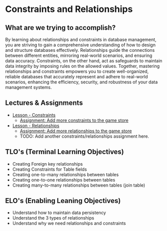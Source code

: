 # Constraints and Relationships

## What are we trying to accomplish?

By learning about relationships and constraints in database management, you are striving to gain a comprehensive understanding of how to design and structure databases effectively. Relationships guide the connections between different entities, mirroring real-world scenarios, and ensuring data accuracy. Constraints, on the other hand, act as safeguards to maintain data integrity by imposing rules on the allowed values. Together, mastering relationships and constraints empowers you to create well-organized, reliable databases that accurately represent and adhere to real-world scenarios, enhancing the efficiency, security, and robustness of your data management systems.

## Lectures & Assignments

- [Lesson - Constraints](./1-constraints.md)
  - [Assignment: Add more constraints to the game store](.)
- [Lesson - Relationships](./2-relationships.md)
  - [Assignment: Add more relationships to the game store](.)
  - TODO: Add another constraints/relationships assignment here.

## TLO's (Terminal Learning Objectives)

- Creating Foreign key relationships
- Creating Constraints for Table fields
- Creating one-to-many relationships between tables
- Creating one-to-one relationships between tables
- Creating many-to-many relationships between tables (join table)

## ELO's (Enabling Leaning Objectives)

- Understand how to maintain data persistency
- Understand the 3 types of relationships
- Understand why we need relationships and constraints
